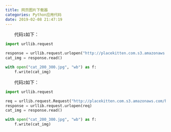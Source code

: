 ```yaml
---
title: 网页图片下载器
categories: Python应用代码
date: 2019-02-08 21:47:19
---
```

&emsp;&emsp;代码`1`如下：<!--more-->

``` python
import urllib.request

response = urllib.request.urlopen("http://placekitten.com.s3.amazonaws.com/homepage-samples/200/287.jpg")
cat_img = response.read()

with open("cat_200_300.jpg", "wb") as f:
    f.write(cat_img)
```

&emsp;&emsp;代码`2`如下：

``` python
import urllib.request

req = urllib.request.Request("http://placekitten.com.s3.amazonaws.com/homepage-samples/200/287.jpg")
response = urllib.request.urlopen(req)
cat_img = response.read()

with open("cat_200_300.jpg", "wb") as f:
    f.write(cat_img)
```